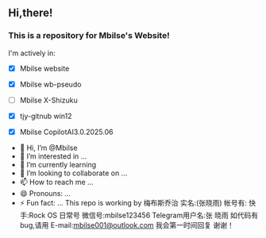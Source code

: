 ## Hi,there!
### This is a repository for Mbilse's Website!

  
  

I'm actively in:

  
- [x] Mbilse website
- [x] Mbilse wb-pseudo
- [ ] Mbilse X-Shizuku 
- [x] tjy-gitnub win12
- [x] Mbilse CopilotAI3.0.2025.06
   

- 👋 Hi, I’m @Mbilse
- 👀 I’m interested in ...
- 🌱 I’m currently learning
- 💞️ I’m looking to collaborate on ...
- 📫 How to reach me ...
- 😄 Pronouns: ...
- ⚡ Fun fact: ...
This repo is  working
by 梅布斯乔治
实名:(张晓雨)
帐号有:
快手:Rock OS 日常号
微信号:mbilse123456
Telegram用户名:张 晓雨
如代码有bug,请用
E-mail:mbilse001@outlook.com
我会第一时间回复
谢谢！
